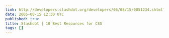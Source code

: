 ```yaml
---
link: http://developers.slashdot.org/developers/05/08/15/0051234.shtml?tid=95&tid=8
date: 2005-08-15 12:30 UTC
published: true
title: Slashdot | 10 Best Resources for CSS
tags: []
---
```



